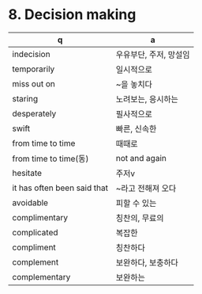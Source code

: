# 8. Decision making

 q  | a
--- | ---
indecision		| 우유부단, 주저, 망설임
temporarily		| 일시적으로
miss out on		| ~을 놓치다
staring			| 노려보는, 응시하는
desperately		| 필사적으로
swift			| 빠른, 신속한
from time to time	| 때때로
from time to time(동)	| not and again
hesitate		| 주저v
it has often been said that		| ~라고 전해져 오다
avoidable		| 피할 수 있는
complimentary		| 칭찬의, 무료의
complicated		| 복잡한
compliment		| 칭찬하다
complement		| 보완하다, 보충하다
complementary		| 보완하는
